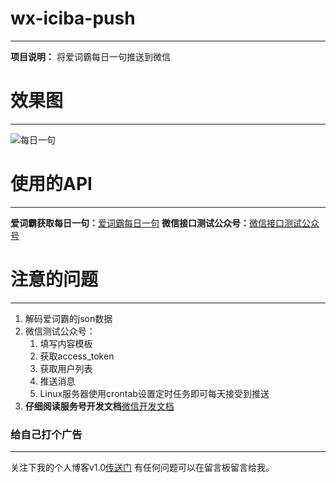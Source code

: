 # wx-iciba-push
---
**项目说明：** 将爱词霸每日一句推送到微信
# 效果图
---
![每日一句](http://github-readme-img.oss-cn-shenzhen.aliyuncs.com/wx-iciba-push.png)
# 使用的API
---
**爱词霸获取每日一句：**[爱词霸每日一句](http://open.iciba.com/?c=wiki)
**微信接口测试公众号：**[微信接口测试公众号](https://mp.weixin.qq.com/debug/cgi-bin/sandbox?t=sandbox/login)
# 注意的问题
---

1. 解码爱词霸的json数据
2. 微信测试公众号：
   1. 填写内容模板
   2. 获取access_token
   3. 获取用户列表
   4. 推送消息
   5. Linux服务器使用crontab设置定时任务即可每天接受到推送
3. **仔细阅读服务号开发文档**[微信开发文档](https://mp.weixin.qq.com/wiki?t=resource/res_main&id=mp1445241432)
### 给自己打个广告
---
关注下我的个人博客v1.0[传送门](https://www.fre3sia.site)
有任何问题可以在留言板留言给我。
